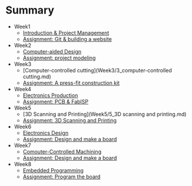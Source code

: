 # Summary


* Week1
	* [Introduction & Project Management](Week1/1_Introduction.md)
	* [Assignment: Git & building a website](Week1/1_Assignment.md)
* Week2
	* [Computer-aided Design](Week2/2_CAD.md)
	* [Assignment: project modeling](Week2/2_Assignment.md)
* Week3
	* [Computer-controlled cutting](Week3/3_computer-controlled cutting.md)
	* [Assignment: A press-fit construction kit](Week3/3_Assignment.md)
* Week4
	* [Electronics Production](Week4/4_electronics-production.md)
	* [Assignment: PCB & FabISP](Week4/4_Assignment.md)
* Week5
	* [3D Scanning and Printing](Week5/5_3D scanning and printing.md)
	* [Assignment: 3D Scanning and Printing](Week5/5_Assignment.md)
* Week6
	* [Electronics Design](Week6/6_ElectronicsDesign.md)
	* [Assignment: Design and make a board](Week6/6_Assignment.md)
* Week7
	* [Comouter-Controlled Machining](Week7/7_Computer-ControlledMachining.md)
	* [Assignment: Design and make a board](Week7/7_Assignment.md)
* Week8
	* [Embedded Programming](Week8/8_EmbeddedProgramming.md)
	* [Assignment: Program the board](Week8/8_Assignment.md)

	


	
	